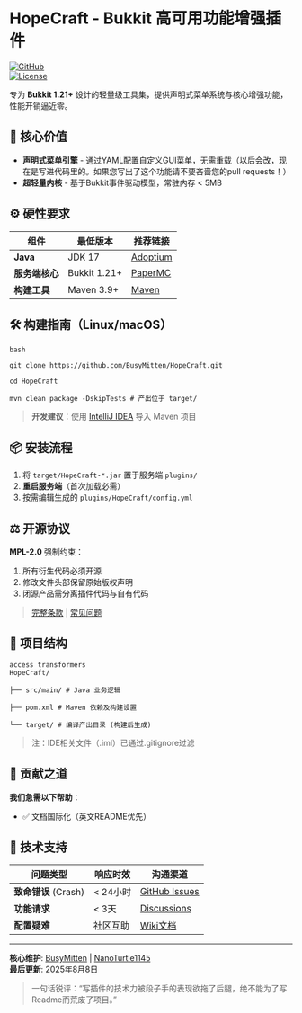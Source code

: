 # HopeCraft - Bukkit 高可用功能增强插件
[![GitHub](https://img.shields.io/badge/GitHub-源码-blue?logo=github)](https://github.com/BusyMitten/HopeCraft)  
[![License](https://img.shields.io/badge/License-MPL--2.0-orange)](https://www.mozilla.org/en-US/MPL/2.0/)

专为 **Bukkit 1.21+** 设计的轻量级工具集，提供声明式菜单系统与核心增强功能，性能开销逼近零。

## 🚀 核心价值
- **声明式菜单引擎** - 通过YAML配置自定义GUI菜单，无需重载（以后会改，现在是写进代码里的。如果您写出了这个功能请不要吝啬您的pull requests！）
- **超轻量内核** - 基于Bukkit事件驱动模型，常驻内存 < 5MB

## ⚙️ 硬性要求
| 组件            | 最低版本       | 推荐链接                     |  
|----------------|--------------|----------------------------|  
| **Java**       | JDK 17       | [Adoptium](https://adoptium.net/) |  
| **服务端核心**   | Bukkit 1.21+ | [PaperMC](https://papermc.io/) |  
| **构建工具**     | Maven 3.9+   | [Maven](https://maven.apache.org/) |  

## 🛠️ 构建指南（Linux/macOS）
```
bash

git clone https://github.com/BusyMitten/HopeCraft.git

cd HopeCraft

mvn clean package -DskipTests # 产出位于 target/
```
> **开发建议**：使用 [IntelliJ IDEA](https://www.jetbrains.com/idea/) 导入 Maven 项目

## 📦 安装流程
1. 将 `target/HopeCraft-*.jar` 置于服务端 `plugins/`
2. **重启服务端**（首次加载必需）
3. 按需编辑生成的 `plugins/HopeCraft/config.yml`

## ⚖️ 开源协议
**MPL-2.0** 强制约束：
1. 所有衍生代码必须开源
2. 修改文件头部保留原始版权声明
3. 闭源产品需分离插件代码与自有代码
> [完整条款](https://www.mozilla.org/en-US/MPL/2.0/) | [常见问题](https://www.mozilla.org/en-US/MPL/2.0/FAQ/)

## 🧩 项目结构
```
access transformers
HopeCraft/

├── src/main/ # Java 业务逻辑

├── pom.xml # Maven 依赖及构建设置

└── target/ # 编译产出目录 (构建后生成)
```
> 注：IDE相关文件（.iml）已通过.gitignore过滤

## 🤝 贡献之道
**我们急需以下帮助**：
- ✅ 文档国际化（英文README优先）


## 🚨 技术支持
| 问题类型               | 响应时效     | 沟通渠道                                     |  
|------------------------|------------|--------------------------------------------|  
| **致命错误** (Crash)   | < 24小时    | [GitHub Issues](https://github.com/BusyMitten/HopeCraft/issues) |  
| **功能请求**           | < 3天       | [Discussions](https://github.com/BusyMitten/HopeCraft/discussions) |  
| **配置疑难**           | 社区互助     | [Wiki文档](https://github.com/BusyMitten/HopeCraft/wiki) |  

---  
**核心维护**: [BusyMitten](https://github.com/BusyMitten) | [NanoTurtle1145](https://github.com/NanoTurtle1145)  
**最后更新**: 2025年8月8日
> 一句话锐评：​​“写插件的技术力被段子手的表现欲拖了后腿，绝不能为了写Readme而荒废了项目。”​
